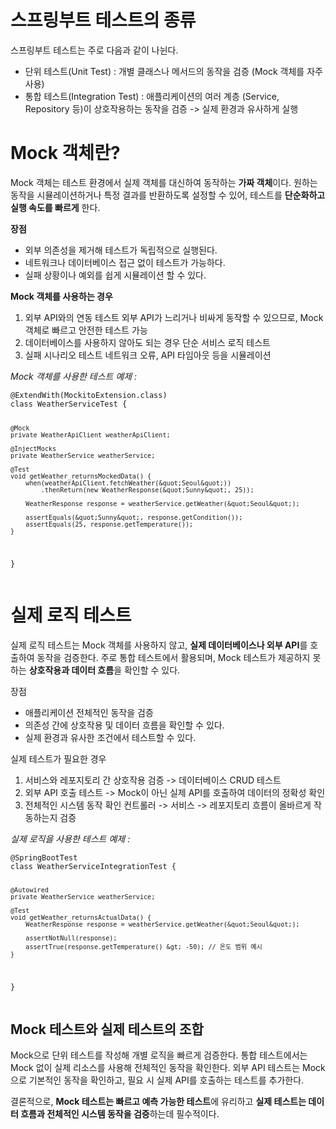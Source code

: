 <h1 id="스프링부트-테스트의-종류">스프링부트 테스트의 종류</h1>
<p>스프링부트 테스트는 주로 다음과 같이 나뉜다.</p>
<ul>
<li>단위 테스트(Unit Test) : 개별 클래스나 메서드의 동작을 검증 (Mock 객체를 자주 사용)</li>
<li>통합 테스트(Integration Test) : 애플리케이션의 여러 계층 (Service, Repository 등)이 상호작용하는 동작을 검증 -&gt; 실제 환경과 유사하게 실행</li>
</ul>
<h1 id="mock-객체란">Mock 객체란?</h1>
<p>Mock 객체는 테스트 환경에서 실제 객체를 대신하여 동작하는 <strong>가짜 객체</strong>이다. 원하는 동작을 시뮬레이션하거나 특정 결과를 반환하도록 설정할 수 있어, 테스트를 <strong>단순화하고 실행 속도를 빠르게</strong> 한다.</p>
<p><strong>장점</strong></p>
<ul>
<li>외부 의존성을 제거해 테스트가 독립적으로 실행된다.</li>
<li>네트워크나 데이터베이스 접근 없이 테스트가 가능하다.</li>
<li>실패 상황이나 예외를 쉽게 시뮬레이션 할 수 있다.</li>
</ul>
<p><strong>Mock 객체를 사용하는 경우</strong></p>
<ol>
<li>외부 API와의 연동 테스트
외부 API가 느리거나 비싸게 동작할 수 있으므로, Mock객체로 빠르고 안전한 테스트 가능</li>
<li>데이터베이스를 사용하지 않아도 되는 경우
단순 서비스 로직 테스트</li>
<li>실패 시나리오 테스트
네트워크 오류, API 타임아웃 등을 시뮬레이션</li>
</ol>
<p><em>Mock 객체를 사용한 테스트 예제 :</em></p>
<pre><code class="language-java">@ExtendWith(MockitoExtension.class)
class WeatherServiceTest {

    @Mock
    private WeatherApiClient weatherApiClient;

    @InjectMocks
    private WeatherService weatherService;

    @Test
    void getWeather_returnsMockedData() {
        when(weatherApiClient.fetchWeather(&quot;Seoul&quot;))
            .thenReturn(new WeatherResponse(&quot;Sunny&quot;, 25));

        WeatherResponse response = weatherService.getWeather(&quot;Seoul&quot;);

        assertEquals(&quot;Sunny&quot;, response.getCondition());
        assertEquals(25, response.getTemperature());
    }
}</code></pre>
<h1 id="실제-로직-테스트">실제 로직 테스트</h1>
<p>실제 로직 테스트는 Mock 객체를 사용하지 않고, <strong>실제 데이터베이스나 외부 API</strong>를 호출하여 동작을 검증한다. 주로 통합 테스트에서 활용되며, Mock 테스트가 제공하지 못하는 <strong>상호작용과 데이터 흐름</strong>을 확인할 수 있다.</p>
<p>장점</p>
<ul>
<li>애플리케이션 전체적인 동작을 검증</li>
<li>의존성 간에 상호작용 및 데이터 흐름을 확인할 수 있다.</li>
<li>실제 환경과 유사한 조건에서 테스트할 수 있다.</li>
</ul>
<p>실제 테스트가 필요한 경우</p>
<ol>
<li>서비스와 레포지토리 간 상호작용 검증 -&gt; 데이터베이스 CRUD 테스트</li>
<li>외부 API 호출 테스트 -&gt; Mock이 아닌 실제 API를 호출하여 데이터의 정확성 확인</li>
<li>전체적인 시스템 동작 확인
컨트롤러 -&gt; 서비스 -&gt; 레포지토리 흐름이 올바르게 작동하는지 검증</li>
</ol>
<p><em>실제 로직을 사용한 테스트 예제 :</em></p>
<pre><code class="language-java">@SpringBootTest
class WeatherServiceIntegrationTest {

    @Autowired
    private WeatherService weatherService;

    @Test
    void getWeather_returnsActualData() {
        WeatherResponse response = weatherService.getWeather(&quot;Seoul&quot;);

        assertNotNull(response);
        assertTrue(response.getTemperature() &gt; -50); // 온도 범위 예시
    }
}</code></pre>
<h2 id="mock-테스트와-실제-테스트의-조합">Mock 테스트와 실제 테스트의 조합</h2>
<p>Mock으로 단위 테스트를 작성해 개별 로직을 빠르게 검증한다.
통합 테스트에서는 Mock 없이 실제 리소스를 사용해 전체적인 동작을 확인한다.
외부 API 테스트는 Mock으로 기본적인 동작을 확인하고, 필요 시 실제 API를 호출하는 테스트를 추가한다.</p>
<p>결론적으로, <strong>Mock 테스트는 빠르고 예측 가능한 테스트</strong>에 유리하고 <strong>실제 테스트는 데이터 흐름과 전체적인 시스템 동작을 검증</strong>하는데 필수적이다.</p>